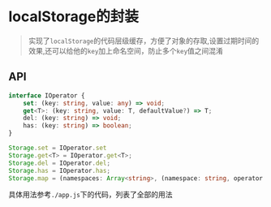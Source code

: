# localStorage的封装
> 实现了`localStorage`的代码层级缓存，方便了对象的存取,设置过期时间的效果,还可以给他的`key`加上命名空间，防止多个`key`值之间混淆

## API

```typescript
interface IOperator {
    set: (key: string, value: any) => void;
    get<T>: (key: string, value: T, defaultValue?) => T;
    del: (key: string) => void;
    has: (key: string) => boolean;
}

Storage.set = IOperator.set
Storage.get<T> = IOperator.get<T>;
Storage.del = IOperator.del;
Storage.has = IOperator.has;
Storage.map = (namespaces: Array<string>, (namespace: string, operator: IOperator))
```
具体用法参考`./app.js`下的代码，列表了全部的用法